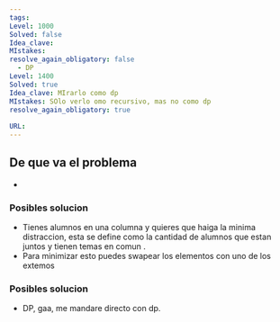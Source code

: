 ```yaml
---
tags:
Level: 1000
Solved: false 
Idea_clave: 
MIstakes: 
resolve_again_obligatory: false
  - DP
Level: 1400
Solved: true
Idea_clave: MIrarlo como dp
MIstakes: SOlo verlo omo recursivo, mas no como dp
resolve_again_obligatory: true
 
URL: 
---
```


## De que va el problema

- 

### Posibles solucion

- Tienes alumnos en una columna y quieres que haiga la minima distraccion, esta se define como la cantidad de alumnos que estan juntos y tienen temas en comun .
- Para minimizar esto puedes swapear los elementos con uno de los extemos

### Posibles solucion

- DP, gaa, me mandare directo con dp.
